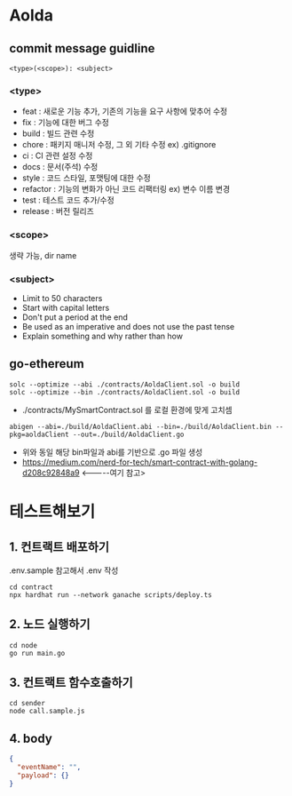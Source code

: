 # Aolda

## commit message guidline

```
<type>(<scope>): <subject>
```

### **\<type>**

- feat : 새로운 기능 추가, 기존의 기능을 요구 사항에 맞추어 수정
- fix : 기능에 대한 버그 수정
- build : 빌드 관련 수정
- chore : 패키지 매니저 수정, 그 외 기타 수정 ex) .gitignore
- ci : CI 관련 설정 수정
- docs : 문서(주석) 수정
- style : 코드 스타일, 포맷팅에 대한 수정
- refactor : 기능의 변화가 아닌 코드 리팩터링 ex) 변수 이름 변경
- test : 테스트 코드 추가/수정
- release : 버전 릴리즈

### **\<scope>**

생략 가능, dir name

### **\<subject>**

- Limit to 50 characters
- Start with capital letters
- Don't put a period at the end
- Be used as an imperative and does not use the past tense
- Explain something and why rather than how

## go-ethereum

```
solc --optimize --abi ./contracts/AoldaClient.sol -o build
solc --optimize --bin ./contracts/AoldaClient.sol -o build
```

- ./contracts/MySmartContract.sol 를 로컬 환경에 맞게 고치셈

```
abigen --abi=./build/AoldaClient.abi --bin=./build/AoldaClient.bin --pkg=aoldaClient --out=./build/AoldaClient.go
```

- 위와 동일 해당 bin파일과 abi를 기반으로 .go 파일 생성
- https://medium.com/nerd-for-tech/smart-contract-with-golang-d208c92848a9 <-----여기 참고>

# 테스트해보기

## 1. 컨트랙트 배포하기

.env.sample 참고해서 .env 작성

```
cd contract
npx hardhat run --network ganache scripts/deploy.ts
```

## 2. 노드 실행하기

```
cd node
go run main.go
```

## 3. 컨트랙트 함수호출하기

```
cd sender
node call.sample.js
```

## 4. body

```json
{
  "eventName": "",
  "payload": {}
}
```
